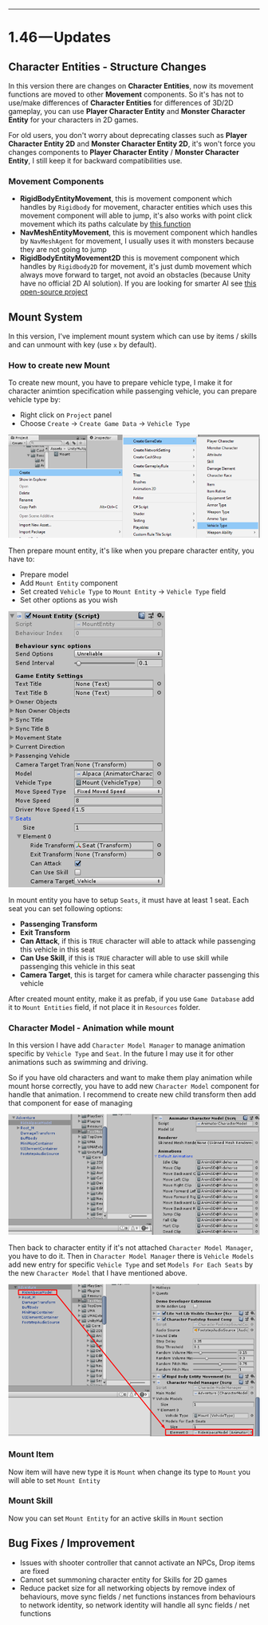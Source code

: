 * * *

1.46 — Updates
==============


## Character Entities - Structure Changes

In this version there are changes on **Character Entities**, now its movement functions are moved to other **Movement** components. So it's has not to use/make differences of **Character Entities** for differences of 3D/2D gameplay, you can use **Player Character Entity** and **Monster Character Entity** for your characters in 2D games. 

For old users, you don't worry about deprecating classes such as **Player Character Entity 2D** and **Monster Character Entity 2D**, it's won't force you changes components to **Player Character Entity** / **Monster Character Entity**, I still keep it for backward compatibilities use.


### Movement Components

- **RigidBodyEntityMovement**, this is movement component which handles by `Rigidbody` for movement, character entities which uses this movement component will able to jump, it's also works with point click movement which its paths calculate by [this function](https://docs.unity3d.com/ScriptReference/AI.NavMesh.CalculatePath.html)
- **NavMeshEntityMovement**, this is movement component which handles by `NavMeshAgent` for movement, I usually uses it with monsters because they are not going to jump
- **RigidBodyEntityMovement2D** this is movement component which handles by `Rigidbody2D` for movement, it's just dumb movement which always move forward to target, not avoid an obstacles (because Unity have no official 2D AI solution). If you are looking for smarter AI see [this open-source project](https://github.com/insthync/UnityMultiplayerARPG_2DAI)


## Mount System

In this version, I've implement mount system which can use by items / skills and can unmount with key (use `x` by default).

### How to create new Mount

To create new mount, you have to prepare vehicle type, I make it for character animtion specification while passenging vehicle, you can prepare vehicle type by:

- Right click on `Project` panel
- Choose `Create` -> `Create Game Data` -> `Vehicle Type`

![](../images/1-46-1.png)

Then prepare mount entity, it's like when you prepare character entity, you have to:

- Prepare model
- Add `Mount Entity` component
- Set created `Vehicle Type` to `Mount Entity` -> `Vehicle Type` field
- Set other options as you wish

![](../images/1-46-2.png)

In mount entity you have to setup `Seats`, it must have at least 1 seat. Each seat you can set following options:

- **Passenging Transform**
- **Exit Transform**
- **Can Attack**, if this is `TRUE` character will able to attack while passenging this vehicle in this seat
- **Can Use Skill**, if this is `TRUE` character will able to use skill while passenging this vehicle in this seat
- **Camera Target**, this is target for camera while character passenging this vehicle

After created mount entity, make it as prefab, if you use `Game Database` add it to `Mount Entities` field, if not place it in `Resources` folder.

### Character Model - Animation while mount

In this version I have add `Character Model Manager` to manage animation specific by `Vehicle Type` and `Seat`. In the future I may use it for other animations such as swimming and driving.

So if you have old characters and want to make them play animation while mount horse correctly, you have to add new `Character Model` component for handle that animation. I recommend to create new child transform then add that component for ease of managing

![](../images/1-46-3.png)

 Then back to character entity if it's not attached `Character Model Manager`, you have to do it. Then in `Character Model Manager` there is `Vehicle Models` add new entry for specific `Vehicle Type` and set `Models For Each Seats` by the new `Character Model` that I have mentioned above.

![](../images/1-46-4.png)

### Mount Item

Now item will have new type it is `Mount` when change its type to `Mount` you will able to set `Mount Entity`

### Mount Skill

Now you can set `Mount Entity` for an active skills in `Mount` section


## Bug Fixes / Improvement

- Issues with shooter controller that cannot activate an NPCs, Drop items are fixed
- Cannot set summoning character entity for Skills for 2D games
- Reduce packet size for all networking objects by remove index of behaviours, move sync fields / net functions instances from behaviours to network identity, so network identity will handle all sync fields / net functions